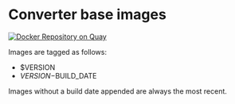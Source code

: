 # Converter base images

[![Docker Repository on Quay](https://quay.io/repository/widen/converter/status "Docker Repository on Quay")](https://quay.io/repository/widen/converter)


Images are tagged as follows:

 - $VERSION
 - $VERSION-$BUILD_DATE

Images without a build date appended are always the most recent.
